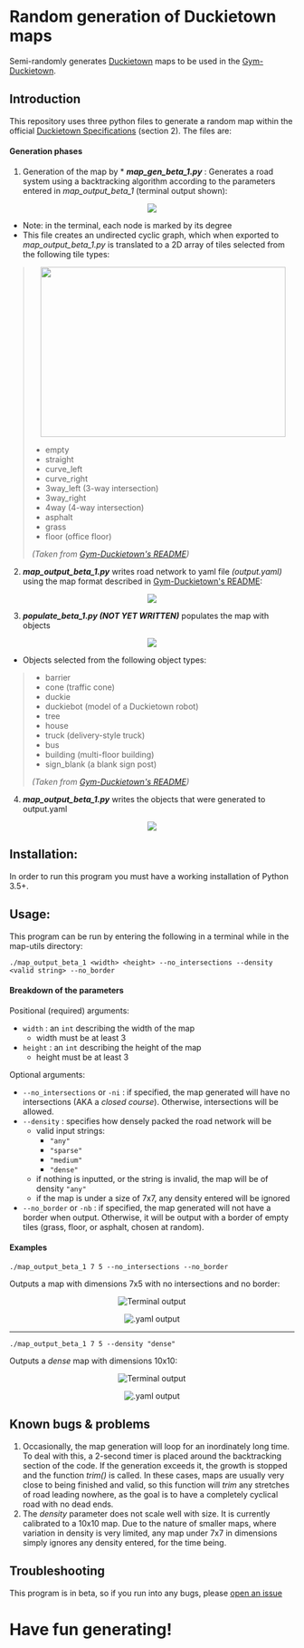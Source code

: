 # **Random generation of Duckietown maps**

Semi-randomly generates [Duckietown](http://duckietown.org/) maps to be used in the [Gym-Duckietown](https://github.com/duckietown/gym-duckietown).

## Introduction
This repository uses three python files to generate a random
map within the official [Duckietown Specifications](https://docs.duckietown.org/opmanual_duckietown/out/duckietown_specs.html) (section 2). The files are:

#### Generation phases
1. Generation of the map by * ***map_gen_beta_1.py*** : Generates a road system using a backtracking algorithm
according to the parameters entered in *map_output_beta_1* (terminal output shown):

<p align="center"><img src="images/small_terminal.png"></p>

* Note: in the terminal, each node is marked by its degree
* This file creates an
undirected cyclic graph, which when exported to *map_output_beta_1.py* is translated to a 2D array of tiles selected from the following tile types:

><p align="center"><img width="433" height="300" src="images/tiles.png"></p>
>
>- empty
>- straight
>- curve_left
>- curve_right
>- 3way_left (3-way intersection)
>- 3way_right
>- 4way (4-way intersection)
>- asphalt
>- grass
>- floor (office floor)
>
>*(Taken from [Gym-Duckietown's README](https://github.com/duckietown/gym-duckietown/blob/master/README.md))*

2. ***map_output_beta_1.py*** writes road network to yaml file *(output.yaml)* using the map format described in [Gym-Duckietown's README](https://github.com/duckietown/gym-duckietown/blob/master/README.md):

<p align="center"><img src="images/small_yaml.png"></p>

3. ***populate_beta_1.py (NOT YET WRITTEN)*** populates the map with objects

<p align="center"><img src="images/populate_photo.png"></p>

* Objects selected from the following object types:

>- barrier
>- cone (traffic cone)
>- duckie
>- duckiebot (model of a Duckietown robot)
>- tree
>- house
>- truck (delivery-style truck)
>- bus
>- building (multi-floor building)
>- sign_blank (a blank sign post)
>
>*(Taken from [Gym-Duckietown's README](https://github.com/duckietown/gym-duckietown/blob/master/README.md))*

4. ***map_output_beta_1.py*** writes the objects that were generated to output.yaml

<p align="center"><img src="images/object_yaml.png"></p>

## Installation:

In order to run this program you must have a working installation of Python 3.5+.

## Usage:

This program can be run by entering the following in a terminal while in the map-utils directory:
```
./map_output_beta_1 <width> <height> --no_intersections --density <valid string> --no_border
```

#### Breakdown of the parameters

Positional (required) arguments:
* `width` : an `int` describing the width of the map
    - width must be at least 3
* `height` : an `int` describing the height of the map
    - height must be at least 3

Optional arguments:
* `--no_intersections` or `-ni` : if specified, the map generated will have no intersections (AKA a *closed course*). Otherwise, intersections will be allowed.
* `--density` : specifies how densely packed the road network will be
    - valid input strings:
        - `"any"`
        - `"sparse"`
        - `"medium"`
        - `"dense"`
    - if nothing is inputted, or the string is invalid, the map will be of density `"any"`
    - if the map is under a size of 7x7, any density entered will be ignored
* `--no_border` or `-nb` : if specified, the map generated will not have a border when output. Otherwise, it will be output with a border of empty tiles (grass, floor, or asphalt, chosen at random).

#### Examples

```
./map_output_beta_1 7 5 --no_intersections --no_border
```
Outputs a map with dimensions 7x5 with no intersections and no border:

<p align="center"><img src="images/ex1_map.png" alt="Terminal output"></p>

<p align="center"><img src="images/ex1_yaml.png" alt=".yaml output"></p>

___
```
./map_output_beta_1 7 5 --density "dense"
```
Outputs a *dense* map with dimensions 10x10:

<p align="center"><img src="images/ex2_map.png" alt="Terminal output"></p>

<p align="center"><img src="images/ex2_yaml.png" alt=".yaml output"></p>

## Known bugs & problems

1. Occasionally, the map generation will loop for an inordinately long time. To deal with this, a 2-second timer is placed around the backtracking section of the code. If the generation exceeds it, the growth is stopped and the function *trim()* is called. In these cases, maps are usually very close to being finished and valid, so this function will *trim* any stretches of road leading nowhere, as the goal is to have a completely cyclical road with no dead ends.
2. The *density* parameter does not scale well with size. It is currently calibrated to a 10x10 map. Due to the nature of smaller maps, where variation in density is very limited, any map under 7x7 in dimensions simply ignores any density entered, for the time being.

## Troubleshooting
This program is in beta, so if you run into any bugs, please [open an issue](https://github.com/duckietown/map-utils/issues)

# Have fun generating!
